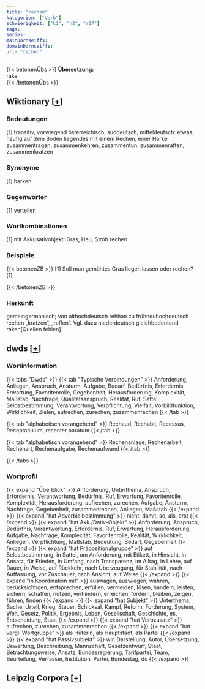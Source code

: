 ```yaml
---
title: "rechen"
kategorien: ["Verb"]
schwierigkeit: ["k1", "h2", "r17"]
tags:
series:
mainDornseiffs:
domainDornseiffs:
url: "rechen"
---
```


{{< betonenÜbs >}}
**Übersetzung:**  
rake  
{{< /betonenÜbs >}}

## Wiktionary [[+](https://de.wiktionary.org/wiki/rechen)]

### Bedeutungen
[1] transitiv, vorwiegend österreichisch, süddeutsch, mitteldeutsch: etwas, häufig auf dem Boden liegendes mit einem Rechen, einer Harke zusammentragen, zusammenkehren, zusammentun, zusammenraffen, zusammenkratzen  

### Synonyme
[1] harken  

### Gegenwörter
[1] verteilen  

### Wortkombinationen
[1] mit Akkusativobjekt: Gras, Heu, Stroh rechen  

### Beispiele
{{< betonenZB >}}
[1] Soll man gemähtes Gras liegen lassen oder rechen?[1]  

{{< /betonenZB >}}
### Herkunft
gemeingermanisch; von althochdeutsch rehhan zu frühneuhochdeutsch rechen „kratzen“, „raffen“. Vgl. dazu niederdeutsch gleichbedeutend raken[Quellen fehlen]  



## dwds [[+](https://www.dwds.de/wb/rechen)]

### Wortinformation
{{< tabs "Dwds" >}}
{{< tab "Typische Verbindungen" >}}
Anforderung, Anliegen, Anspruch, Ansturm, Aufgabe, Bedarf, Bedürfnis, Erfordernis, Erwartung, Favoritenrolle, Gegebenheit, Herausforderung, Komplexität, Maßstab, Nachfrage, Qualitätsanspruch, Realität, Ruf, Sattel, Selbstbestimmung, Verantwortung, Verpflichtung, Vielfalt, Vorbildfunktion, Wirklichkeit, Zielen, aufrechen, zurechen, zusammenrechen
{{< /tab >}}

{{< tab "alphabetisch vorangehend" >}}
Rechaud, Rechabit, Recessus, Receptaculum, recenter paratum
{{< /tab >}}

{{< tab "alphabetisch vorangehend" >}}
Rechenanlage, Rechenarbeit, Rechenart, Rechenaufgabe, Rechenaufwand
{{< /tab >}}

{{< /tabs >}}

### Wortprofil
{{< expand "Überblick" >}} Anforderung, Unterthema, Anspruch, Erfordernis, Verantwortung, Bedürfnis, Ruf, Erwartung, Favoritenrolle, Komplexität, Herausforderung, aufrechen, zurechen, Aufgabe, Ansturm, Nachfrage, Gegebenheit, zusammenrechen, Anliegen, Maßstab {{< /expand >}}
{{< expand "hat Adverbialbestimmung" >}} nicht, damit, so, als, erst {{< /expand >}}
{{< expand "hat Akk./Dativ-Objekt" >}} Anforderung, Anspruch, Bedürfnis, Verantwortung, Erfordernis, Ruf, Erwartung, Herausforderung, Aufgabe, Nachfrage, Komplexität, Favoritenrolle, Realität, Wirklichkeit, Anliegen, Verpflichtung, Maßstab, Bedeutung, Bedarf, Gegebenheit {{< /expand >}}
{{< expand "hat Präpositionalgruppe" >}} auf Selbstbestimmung, in Sattel, um Anforderung, mit Etikett, in Hinsicht, in Ansatz, für Frieden, in Umfang, nach Transparenz, im Alltag, in Lehre, auf Dauer, in Weise, auf Rückkehr, nach Überzeugung, für Stabilität, nach Auffassung, vor Zuschauer, nach Ansicht, auf Weise {{< /expand >}}
{{< expand "in Koordination mit" >}} auswägen, auswiegen, wahren, berücksichtigen, entsprechen, erfüllen, vermeiden, lösen, handeln, leisten, sichern, schaffen, nutzen, verhindern, erreichen, fördern, bleiben, zeigen, führen, finden {{< /expand >}}
{{< expand "hat Subjekt" >}} Unterthema, Sache, Urteil, Krieg, Steuer, Schicksal, Kampf, Reform, Forderung, System, Welt, Gesetz, Politik, Ergebnis, Leben, Gesellschaft, Geschichte, es, Entscheidung, Staat {{< /expand >}}
{{< expand "hat Verbzusatz" >}} aufrechen, zurechen, zusammenrechen {{< /expand >}}
{{< expand "hat vergl. Wortgruppe" >}} als Hüterin, als Hauptstadt, als Partei {{< /expand >}}
{{< expand "hat Passivsubjekt" >}} wir, Darstellung, Autor, Übersetzung, Bewertung, Beschreibung, Mannschaft, Gesetzentwurf, Staat, Betrachtungsweise, Ansatz, Bundesregierung, Tarifpartei, Team, Beurteilung, Verfasser, Institution, Partei, Bundestag, du {{< /expand >}}

## Leipzig Corpora [[+](https://corpora.uni-leipzig.de/en/res?word=rechen&corpusId=deu_newscrawl-public_2018)]

